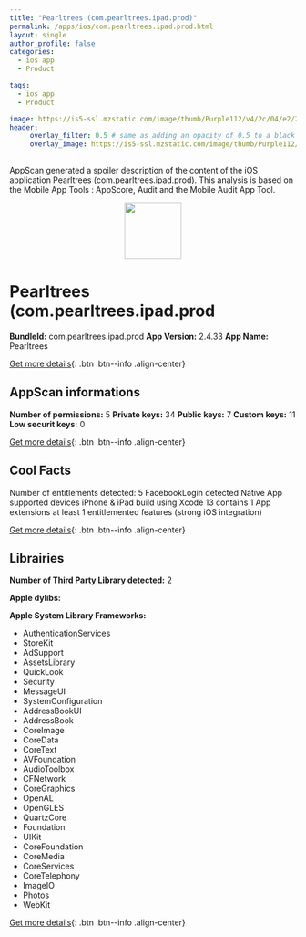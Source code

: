 ```yaml
---
title: "Pearltrees (com.pearltrees.ipad.prod)"
permalink: /apps/ios/com.pearltrees.ipad.prod.html
layout: single
author_profile: false
categories: 
  - ios app 
  - Product 

tags: 
  - ios app 
  - Product 

image: https://is5-ssl.mzstatic.com/image/thumb/Purple112/v4/2c/04/e2/2c04e283-851a-86ac-294d-251e74281e9a/AppIcon-1x_U007emarketing-0-7-0-85-220.png/512x512bb.jpg
header: 
     overlay_filter: 0.5 # same as adding an opacity of 0.5 to a black background
     overlay_image: https://is5-ssl.mzstatic.com/image/thumb/Purple112/v4/2c/04/e2/2c04e283-851a-86ac-294d-251e74281e9a/AppIcon-1x_U007emarketing-0-7-0-85-220.png/512x512bb.jpg
---
```

AppScan generated a spoiler description of the content of the iOS application Pearltrees (com.pearltrees.ipad.prod). This analysis is based on the Mobile App Tools : AppScore, Audit and the Mobile Audit App Tool.

  
  
<div style="text-align: center;"><img src="https://is5-ssl.mzstatic.com/image/thumb/Purple112/v4/2c/04/e2/2c04e283-851a-86ac-294d-251e74281e9a/AppIcon-1x_U007emarketing-0-7-0-85-220.png/512x512bb.jpg" width="100" height="100"></div>  
  
# Pearltrees (com.pearltrees.ipad.prod

**BundleId:** com.pearltrees.ipad.prod
**App Version:** 2.4.33
**App Name:** Pearltrees


[Get more details](/pricing.html){: .btn .btn--info .align-center}  
  
## AppScan informations 

**Number of permissions:** 5
**Private keys:** 34
**Public keys:** 7
**Custom keys:** 11
**Low securit keys:** 0
  
[Get more details](/pricing.html){: .btn .btn--info .align-center}

## Cool Facts

Number of entitlements detected: 5
FacebookLogin detected
Native App
supported devices iPhone & iPad
build using Xcode 13
contains 1 App extensions
at least 1 entitlemented features (strong iOS integration)
  
[Get more details](/pricing.html){: .btn .btn--info .align-center}

## Librairies 
**Number of Third Party Library detected:** 2

**Apple dylibs:**


**Apple System Library Frameworks:**
- AuthenticationServices
- StoreKit
- AdSupport
- AssetsLibrary
- QuickLook
- Security
- MessageUI
- SystemConfiguration
- AddressBookUI
- AddressBook
- CoreImage
- CoreData
- CoreText
- AVFoundation
- AudioToolbox
- CFNetwork
- CoreGraphics
- OpenAL
- OpenGLES
- QuartzCore
- Foundation
- UIKit
- CoreFoundation
- CoreMedia
- CoreServices
- CoreTelephony
- ImageIO
- Photos
- WebKit


  
[Get more details](/pricing.html){: .btn .btn--info .align-center}

